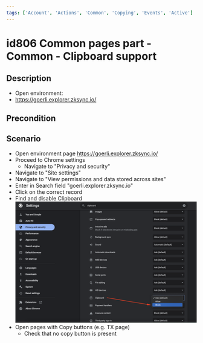 ```yaml
---
tags: ['Account', 'Actions', 'Common', 'Copying', 'Events', 'Active']
---
```


# id806 Common pages part - Common - Clipboard support 

## Description
  - Open environment:
  - https://goerli.explorer.zksync.io/

## Precondition


## Scenario
- Open environment page https://goerli.explorer.zksync.io/
- Proceed to Chrome settings
    - Navigate to "Privacy and security"
- Navigate to "Site settings"
- Navigate to  "View permissions and data stored across sites"
- Enter in Search field "goerli.explorer.zksync.io"
- Click on the correct record
- Find and disable Clipboard
  ![Screenshot](../../../../static/img/screenshots/common/Common_pages_part/id806_1.png)
- Open pages with Copy buttons (e.g. TX page)
    - Check that no copy button is present
